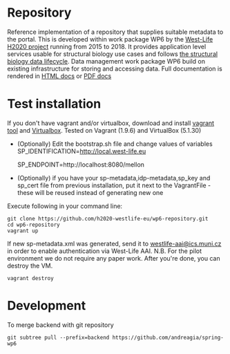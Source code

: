 # Repository
Reference implementation of a repository that supplies suitable metadata to the portal. This is developed within work package WP6 by the [West-Life H2020 project](https://west-life.eu) running from 2015 to 2018. It provides application level services usable for structural biology use cases and follows [the structural biology data lifecycle](http://internal-wiki.west-life.eu/w/images/9/9c/Assessment_of_the_life_cycle_of_structural_data_and_comparison_with_other_scientific_data.docx). Data management work package WP6 build on existing infrastructure for storing and accessing data. Full documentation is rendered in [HTML docs](https://h2020-westlife-eu.gitbooks.io/virtual-folder-docs/content/) or [PDF docs](https://www.gitbook.com/download/pdf/book/h2020-westlife-eu/virtual-folder-docs)

# Test installation
If you don't have vagrant and/or virtualbox, download and install [vagrant tool](https://www.vagrantup.com/downloads.html) and [Virtualbox](https://www.virtualbox.org/wiki/Downloads).
Tested on Vagrant (1.9.6) and VirtualBox (5.1.30)


* (Optionally) Edit the bootstrap.sh file and change values of variables
    SP_IDENTIFICATION=http://local.west-life.eu

    SP_ENDPOINT=http://localhost:8080/mellon 

* (Optionally) if you have your sp-metadata,idp-metadata,sp_key and sp_cert file from previous installation, put it next to the VagrantFile - these will be reused instead of generating new one

Execute following in your command line:


    git clone https://github.com/h2020-westlife-eu/wp6-repository.git
    cd wp6-repository
    vagrant up

If new sp-metadata.xml was generated, send it to westlife-aai@ics.muni.cz in order to enable authentication via West-Life AAI. N.B. For the pilot environment we do not require any paper work. 
After you're done, you can destroy the VM.

    vagrant destroy

# Development
To merge backend with git repository

    git subtree pull --prefix=backend https://github.com/andreagia/spring-wp6
